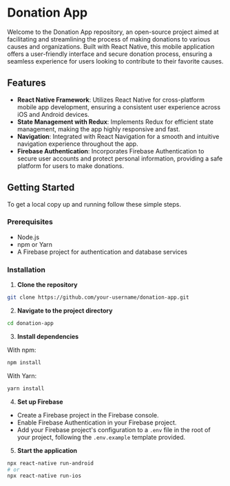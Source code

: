 # Donation App

Welcome to the Donation App repository, an open-source project aimed at facilitating and streamlining the process of making donations to various causes and organizations. Built with React Native, this mobile application offers a user-friendly interface and secure donation process, ensuring a seamless experience for users looking to contribute to their favorite causes.

## Features

- **React Native Framework**: Utilizes React Native for cross-platform mobile app development, ensuring a consistent user experience across iOS and Android devices.
- **State Management with Redux**: Implements Redux for efficient state management, making the app highly responsive and fast.
- **Navigation**: Integrated with React Navigation for a smooth and intuitive navigation experience throughout the app.
- **Firebase Authentication**: Incorporates Firebase Authentication to secure user accounts and protect personal information, providing a safe platform for users to make donations.

## Getting Started

To get a local copy up and running follow these simple steps.

### Prerequisites

- Node.js
- npm or Yarn
- A Firebase project for authentication and database services

### Installation

1. **Clone the repository**

```bash
git clone https://github.com/your-username/donation-app.git
```

2. **Navigate to the project directory**

```bash
cd donation-app
```

3. **Install dependencies**

With npm:

```bash
npm install
```

With Yarn:

```bash
yarn install
```

4. **Set up Firebase**

- Create a Firebase project in the Firebase console.
- Enable Firebase Authentication in your Firebase project.
- Add your Firebase project's configuration to a `.env` file in the root of your project, following the `.env.example` template provided.

5. **Start the application**

```bash
npx react-native run-android
# or
npx react-native run-ios
```
